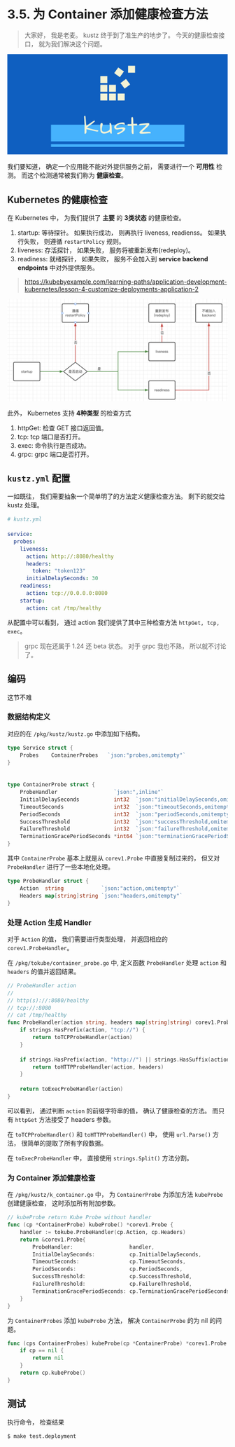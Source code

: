 # 3.5. 为 Container 添加健康检查方法

> 大家好， 我是老麦。
> kustz 终于到了准生产的地步了。 今天的健康检查接口， 就为我们解决这个问题。

![logo](/docs/static/logo/kustz.jpg)


我们要知道， 确定一个应用能不能对外提供服务之前， 需要进行一个 **可用性** 检测。 而这个检测通常被我们称为 **健康检查**。


## Kubernetes 的健康检查

在 Kubernetes 中， 为我们提供了 **主要** 的 **3类状态** 的健康检查。

1. startup: 等待探针。 如果执行成功， 则再执行 liveness, readienss。 如果执行失败， 则遵循 `restartPolicy` 规则。
2. liveness: 存活探针， 如果失败， 服务将被重新发布(redeploy)。
3. readiness: 就绪探针， 如果失败， 服务不会加入到 **service backend endpoints** 中对外提供服务。

> https://kubebyexample.com/learning-paths/application-development-kubernetes/lesson-4-customize-deployments-application-2

![probes](./container-probes.png)

此外， Kubernetes 支持 **4种类型** 的检查方式

1. httpGet: 检查 GET 接口返回值。
2. tcp: tcp 端口是否打开。
3. exec: 命令执行是否成功。
4. grpc: grpc 端口是否打开。

## `kustz.yml` 配置

一如既往， 我们需要抽象一个简单明了的方法定义健康检查方法。 剩下的就交给 kustz 处理。

```yaml
# kustz.yml

service:
  probes:
    liveness:
      action: http://:8080/healthy
      headers:
        token: "token123"
      initialDelaySeconds: 30 
    readiness:
      action: tcp://0.0.0.0:8080
    startup:
      action: cat /tmp/healthy
```

从配置中可以看到， 通过 action 我们提供了其中三种检查方法 `httpGet, tcp, exec`。

> grpc 现在还属于 1.24 还 beta 状态。 对于 grpc 我也不熟， 所以就不讨论了。


## 编码

这节不难

### 数据结构定义

对应的在 `/pkg/kustz/kustz.go` 中添加如下结构。

```go
type Service struct {
	Probes    ContainerProbes   `json:"probes,omitempty"`
}


type ContainerProbe struct {
	ProbeHandler                  `json:",inline"`
	InitialDelaySeconds           int32  `json:"initialDelaySeconds,omitempty"`
	TimeoutSeconds                int32  `json:"timeoutSeconds,omitempty"`
	PeriodSeconds                 int32  `json:"periodSeconds,omitempty"`
	SuccessThreshold              int32  `json:"successThreshold,omitempty"`
	FailureThreshold              int32  `json:"failureThreshold,omitempty"`
	TerminationGracePeriodSeconds *int64 `json:"terminationGracePeriodSeconds,omitempty"`
}

```

其中 `ContainerProbe` 基本上就是从 `corev1.Probe` 中直接复制过来的， 但又对 `ProbeHandler` 进行了一些本地化处理。

```go
type ProbeHandler struct {
	Action  string            `json:"action,omitempty"`
	Headers map[string]string `json:"headers,omitempty"`
}
```

### 处理 Action 生成 Handler

对于 `Action` 的值， 我们需要进行类型处理， 并返回相应的 `corev1.ProbeHandler`。

在 `/pkg/tokube/container_probe.go` 中, 定义函数 `ProbeHandler` 处理 `action` 和 `headers` 的值并返回结果。

```go
// ProbeHandler action
//
// http(s)://:8080/healthy
// tcp://:8080
// cat /tmp/healthy
func ProbeHandler(action string, headers map[string]string) corev1.ProbeHandler {
	if strings.HasPrefix(action, "tcp://") {
		return toTCPProbeHandler(action)
	}

	if strings.HasPrefix(action, "http://") || strings.HasSuffix(action, "https://") {
		return toHTTPProbeHandler(action, headers)
	}

	return toExecProbeHandler(action)
}
```

可以看到， 通过判断 `action` 的前缀字符串的值， 确认了健康检查的方法。 而只有 `httpGet` 方法接受了 headers 参数。

在 `toTCPProbeHandler()` 和 `toHTTPProbeHandler()` 中， 使用 `url.Parse()` 方法， 很简单的提取了所有字段数据。

在 `toExecProbeHandler` 中， 直接使用 `strings.Split()` 方法分割。


### 为 Container 添加健康检查

在 `/pkg/kustz/k_container.go` 中， 为 `ContainerProbe` 为添加方法 `kubeProbe` 创建健康检查， 这时添加所有附加参数。

```go
// kubeProbe return Kube Probe without handler
func (cp *ContainerProbe) kubeProbe() *corev1.Probe {
	handler := tokube.ProbeHandler(cp.Action, cp.Headers)
	return &corev1.Probe{
		ProbeHandler:                  handler,
		InitialDelaySeconds:           cp.InitialDelaySeconds,
		TimeoutSeconds:                cp.TimeoutSeconds,
		PeriodSeconds:                 cp.PeriodSeconds,
		SuccessThreshold:              cp.SuccessThreshold,
		FailureThreshold:              cp.FailureThreshold,
		TerminationGracePeriodSeconds: cp.TerminationGracePeriodSeconds,
	}
}
```

为 `ContainerProbes` 添加 `kubeProbe` 方法， 解决 `ContainerProbe` 的为 nil 的问题。

```go
func (cps ContainerProbes) kubeProbe(cp *ContainerProbe) *corev1.Probe {
	if cp == nil {
		return nil
	}
	return cp.kubeProbe()
}
```

## 测试 

执行命令， 检查结果

```bash
$ make test.deployment
```
